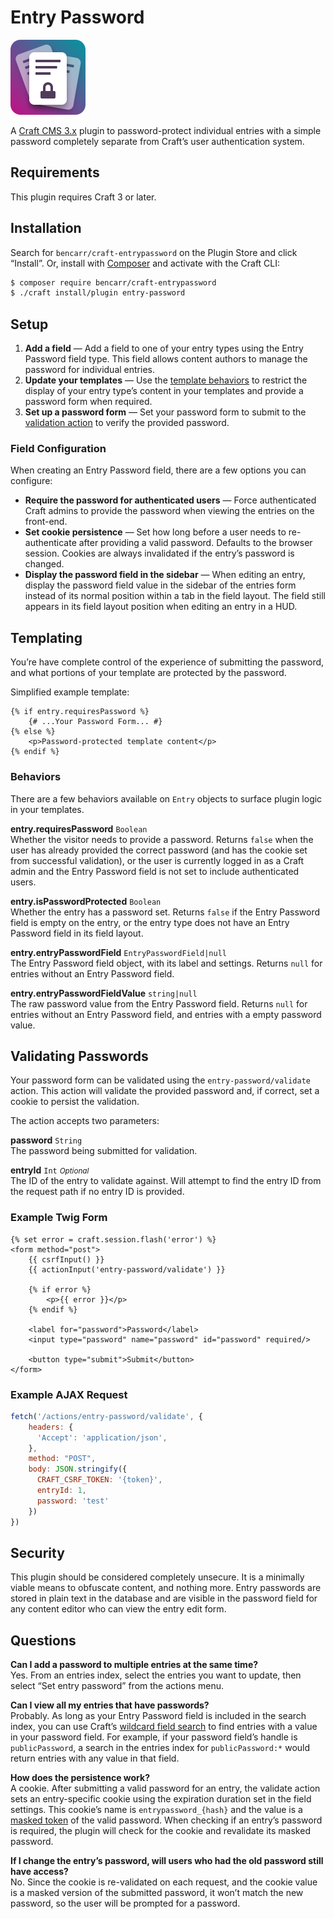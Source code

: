 # Entry Password

![Icon with colorful gradient background and abstract stack of papers with a lock graphic](./src/icon.svg)

A [Craft CMS 3.x](https://docs.craftcms.com/v3/) plugin to password-protect individual entries with a simple password completely separate from Craft’s user authentication system. 

## Requirements

This plugin requires Craft 3 or later.

## Installation

Search for `bencarr/craft-entrypassword` on the Plugin Store and click “Install”. Or, install with [Composer](https://getcomposer.org) and activate with the Craft CLI:

```bash
$ composer require bencarr/craft-entrypassword
$ ./craft install/plugin entry-password
```

## Setup

1. **Add a field** — Add a field to one of your entry types using the Entry Password field type. This field allows content authors to manage the password for individual entries.
2. **Update your templates** — Use the [template behaviors](#behaviors) to restrict the display of your entry type’s content in your templates and provide a password form when required. 
3. **Set up a password form** — Set your password form to submit to the [validation action](#validating-passwords) to verify the provided password.

### Field Configuration

When creating an Entry Password field, there are a few options you can configure:

* **Require the password for authenticated users** — Force authenticated Craft admins to provide the password when viewing the entries on the front-end.
* **Set cookie persistence** — Set how long before a user needs to re-authenticate after providing a valid password. Defaults to the browser session. Cookies are always invalidated if the entry’s password is changed.
* **Display the password field in the sidebar** — When editing an entry, display the password field value in the sidebar of the entries form instead of its normal position within a tab in the field layout. The field still appears in its field layout position when editing an entry in a HUD.

## Templating

You’re have complete control of the experience of submitting the password, and what portions of your template are protected by the password.

Simplified example template:
```twig
{% if entry.requiresPassword %}
    {# ...Your Password Form... #}
{% else %}
    <p>Password-protected template content</p>
{% endif %}
```

### Behaviors

There are a few behaviors available on `Entry` objects to surface plugin logic in your templates.

**entry.requiresPassword** `Boolean`<br>
Whether the visitor needs to provide a password. Returns `false` when the user has already provided the correct password (and has the cookie set from successful validation), or the user is currently logged in as a Craft admin and the Entry Password field is not set to include authenticated users.

**entry.isPasswordProtected** `Boolean`<br>
Whether the entry has a password set. Returns `false` if the Entry Password field is empty on the entry, or the entry type does not have an Entry Password field in its field layout.

**entry.entryPasswordField** `EntryPasswordField|null`<br>
The Entry Password field object, with its label and settings. Returns `null` for entries without an Entry Password field.

**entry.entryPasswordFieldValue** `string|null`<br>
The raw password value from the Entry Password field. Returns `null` for entries without an Entry Password field, and entries with a empty password value. 

## Validating Passwords

Your password form can be validated using the `entry-password/validate` action. This action will validate the provided password and, if correct, set a cookie to persist the validation. 

The action accepts two parameters:

**password** `String`<br>
The password being submitted for validation.

**entryId** `Int` <small>_Optional_</small><br>
The ID of the entry to validate against. Will attempt to find the entry ID from the request path if no entry ID is provided. 

### Example Twig Form
```twig
{% set error = craft.session.flash('error') %}
<form method="post">
    {{ csrfInput() }}
    {{ actionInput('entry-password/validate') }}

    {% if error %}
        <p>{{ error }}</p>
    {% endif %}

    <label for="password">Password</label>
    <input type="password" name="password" id="password" required/>

    <button type="submit">Submit</button>
</form>
```

### Example AJAX Request
```javascript
fetch('/actions/entry-password/validate', {
    headers: {
      'Accept': 'application/json',
    },
    method: "POST", 
    body: JSON.stringify({
      CRAFT_CSRF_TOKEN: '{token}',
      entryId: 1,
      password: 'test'
    })
})
```

## Security

This plugin should be considered completely unsecure. It is a minimally viable means to obfuscate content, and nothing more. Entry passwords are stored in plain text in the database and are visible in the password field for any content editor who can view the entry edit form. 

## Questions

**Can I add a password to multiple entries at the same time?**<br>
Yes. From an entries index, select the entries you want to update, then select “Set entry password” from the actions menu.

**Can I view all my entries that have passwords?**<br>
Probably. As long as your Entry Password field is included in the search index, you can use Craft’s [wildcard field search](https://docs.craftcms.com/v3/searching.html) to find entries with a value in your password field. For example, if your password field’s handle is `publicPassword`, a search in the entries index for `publicPassword:*` would return entries with any value in that field.

**How does the persistence work?**<br>
A cookie. After submitting a valid password for an entry, the validate action sets an entry-specific cookie using the expiration duration set in the field settings. This cookie’s name is `entrypassword_{hash}` and the value is a [masked token](https://www.yiiframework.com/doc/api/2.0/yii-base-security#maskToken()-detail) of the valid password. When checking if an entry’s password is required, the plugin will check for the cookie and revalidate its masked password.

**If I change the entry’s password, will users who had the old password still have access?**<br>
No. Since the cookie is re-validated on each request, and the cookie value is a masked version of the submitted password, it won’t match the new password, so the user will be prompted for a password.

